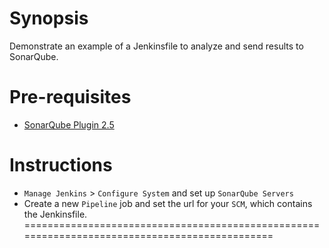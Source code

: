 # Synopsis

Demonstrate an example of a Jenkinsfile to analyze and send results to SonarQube.

# Pre-requisites

- [SonarQube Plugin 2.5](https://wiki.jenkins-ci.org/display/JENKINS/SonarQube+plugin)

# Instructions

- `Manage Jenkins` > `Configure System` and set up `SonarQube Servers`
- Create a new `Pipeline` job and set the url for your `SCM`, which contains the Jenkinsfile.
==============================================================================================
